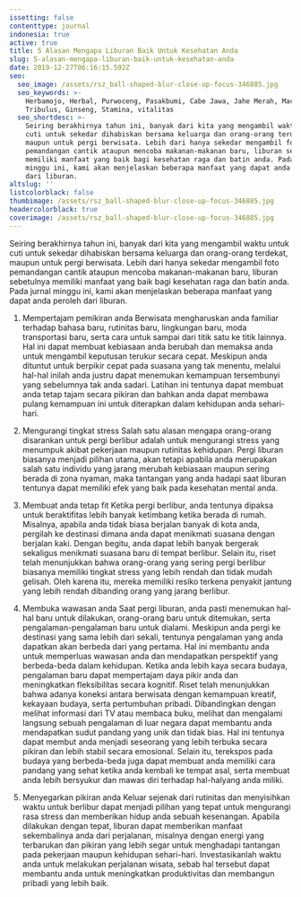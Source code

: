 ```yaml
---
issetting: false
contenttype: journal
indonesia: true
active: true
title: 5 Alasan Mengapa Liburan Baik Untuk Kesehatan Anda
slug: 5-alasan-mengapa-liburan-baik-untuk-kesehatan-anda
date: 2019-12-27T06:16:15.592Z
seo:
  seo_image: /assets/rsz_ball-shaped-blur-close-up-focus-346885.jpg
  seo_keywords: >-
    Herbamojo, Herbal, Purwoceng, Pasakbumi, Cabe Jawa, Jahe Merah, Maca,
    Tribulus, Ginseng, Stamina, vitalitas
  seo_shortdesc: >-
    Seiring berakhirnya tahun ini, banyak dari kita yang mengambil waktu untuk
    cuti untuk sekedar dihabiskan bersama keluarga dan orang-orang terdekat,
    maupun untuk pergi berwisata. Lebih dari hanya sekedar mengambil foto
    pemandangan cantik ataupun mencoba makanan-makanan baru, liburan sebetulnya
    memiliki manfaat yang baik bagi kesehatan raga dan batin anda. Pada jurnal
    minggu ini, kami akan menjelaskan beberapa manfaat yang dapat anda peroleh
    dari liburan.
altslug: ''
listcolorblack: false
thumbimage: /assets/rsz_ball-shaped-blur-close-up-focus-346885.jpg
headercolorblack: true
coverimage: /assets/rsz_ball-shaped-blur-close-up-focus-346885.jpg
---
```

Seiring berakhirnya tahun ini, banyak dari kita yang mengambil waktu untuk cuti untuk sekedar dihabiskan bersama keluarga dan orang-orang terdekat, maupun untuk pergi berwisata. Lebih dari hanya sekedar mengambil foto pemandangan cantik ataupun mencoba makanan-makanan baru, liburan sebetulnya memiliki manfaat yang baik bagi kesehatan raga dan batin anda. Pada jurnal minggu ini, kami akan menjelaskan beberapa manfaat yang dapat anda peroleh dari liburan.

1. Mempertajam pemikiran anda
	Berwisata mengharuskan anda familiar terhadap bahasa baru, rutinitas baru, lingkungan baru, moda transportasi baru, serta cara untuk sampai dari titik satu ke titik lainnya. Hal ini dapat membuat kebiasaan anda berubah dan memaksa anda untuk mengambil keputusan terukur secara cepat. Meskipun anda dituntut untuk berpikir cepat pada suasana yang tak menentu, melalui hal-hal inilah anda justru dapat menemukan kemampuan tersembunyi yang sebelumnya tak anda sadari. Latihan ini tentunya dapat membuat anda tetap tajam secara pikiran dan bahkan anda dapat membawa pulang kemampuan ini untuk diterapkan dalam kehidupan anda sehari-hari. 

2. Mengurangi tingkat stress
	Salah satu alasan mengapa orang-orang disarankan untuk pergi berlibur adalah untuk mengurangi stress yang menumpuk akibat pekerjaan maupun rutinitas kehidupan. Pergi liburan biasanya menjadi pilihan utama, akan tetapi apabila anda merupakan salah satu individu yang jarang merubah kebiasaan maupun sering berada di zona nyaman, maka tantangan yang anda hadapi saat liburan tentunya dapat memiliki efek yang baik pada kesehatan mental anda. 

3. Membuat anda tetap fit
	Ketika pergi berlibur, anda tentunya dipaksa untuk beraktifitas lebih banyak ketimbang ketika berada di rumah. Misalnya, apabila anda tidak biasa berjalan banyak di kota anda, pergilah ke destinasi dimana anda dapat menikmati suasana dengan berjalan kaki. Dengan begitu, anda dapat lebih banyak bergerak sekaligus menikmati suasana baru di tempat berlibur. Selain itu, riset telah menunjukkan bahwa orang-orang yang sering pergi berlibur biasanya memiliki tingkat stress yang lebih rendah dan tidak mudah gelisah. Oleh karena itu, mereka memiliki resiko terkena penyakit jantung yang lebih rendah dibanding orang yang jarang berlibur.


4. Membuka wawasan anda
	Saat pergi liburan, anda pasti menemukan hal-hal baru untuk dilakukan, orang-orang baru untuk ditemukan, serta pengalaman-pengalaman baru untuk dialami. Meskipun anda pergi ke destinasi yang sama lebih dari sekali, tentunya pengalaman yang anda dapatkan akan berbeda dari yang pertama. Hal ini membantu anda untuk memperluas wawasan anda dan mendapatkan perspektif yang berbeda-beda dalam kehidupan. Ketika anda lebih kaya secara budaya, pengalaman baru dapat mempertajam daya pikir anda dan meningkatkan fleksibilitas secara kognitif. Riset telah menunjukkan bahwa adanya koneksi antara berwisata dengan kemampuan kreatif, kekayaan budaya, serta pertumbuhan pribadi.
	Dibandingkan dengan melihat informasi dari TV atau membaca buku, melihat dan mengalami langsung sebuah pengalaman di luar negara dapat membantu anda mendapatkan sudut pandang yang unik dan tidak bias. Hal ini tentunya dapat membut anda menjadi seseorang yang lebih terbuka secara pikiran dan lebih stabil secara emosional. Selain itu, terekspos pada budaya yang berbeda-beda juga dapat membuat anda memiliki cara pandang yang sehat ketika anda kembali ke tempat asal, serta membuat anda lebih bersyukur dan mawas diri terhadap hal-halyang anda miliki.
	
5. Menyegarkan pikiran anda 
	Keluar sejenak dari rutinitas dan menyisihkan waktu untuk berlibur dapat menjadi pilihan yang tepat untuk mengurangi rasa stress dan memberikan hidup anda sebuah kesenangan. Apabila dilakukan dengan tepat, liburan dapat memberikan manfaat sekembalinya anda dari perjalanan, misalnya dengan energi yang terbarukan dan pikiran yang lebih segar untuk menghadapi tantangan pada pekerjaan maupun kehidupan sehari-hari. Investasikanlah waktu anda untuk melakukan perjalanan wisata, sebab hal tersebut dapat membantu anda untuk meningkatkan produktivitas dan membangun pribadi yang lebih baik.
